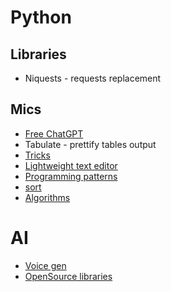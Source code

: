 # Python
## Libraries
* Niquests - requests replacement

## Mics

* [Free ChatGPT](https://www.youtube.com/watch?v=tVDAQcag9-M)
* Tabulate - prettify tables output
* [Tricks](https://proglib.io/sh/gVMDfexA9U)
* [Lightweight text editor](https://www.jetbrains.com/ru-ru/fleet/)
* [Programming patterns](https://proglib.io/sh/aMZjqlAcr3)
* [sort](https://proglib.io/p/sravnenie-6-algoritmov-sortirovki-puzyrkom-vyborom-kuchey-vstavkami-sliyaniem-i-bystraya-2022-02-08)
* [Algorithms](https://github.com/TheAlgorithms/Python/blob/master/DIRECTORY.md)
# AI
* [Voice gen](https://proglib.io/p/16-luchshih-neyronok-dlya-sinteza-rechi-2023-11-08)
* [OpenSource libraries](https://teletype.in/@spiral_gleb/0_WqmvqZAa1)
